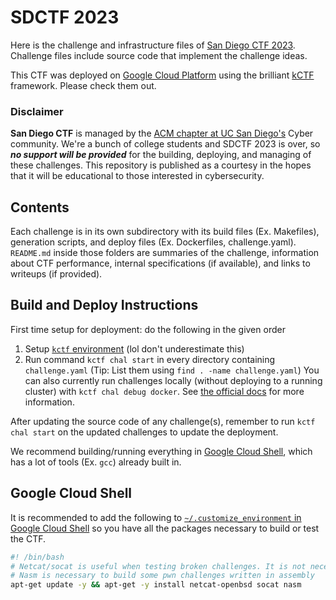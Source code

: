 # SDCTF 2023

Here is the challenge and infrastructure files of [San Diego CTF 2023](https://sdc.tf).
Challenge files include source code that implement the challenge ideas.

This CTF was deployed on [Google Cloud Platform](https://cloud.google.com/) using the brilliant [kCTF](https://github.com/google/kctf) framework. Please check them out.

### Disclaimer

**San Diego CTF** is managed by the [ACM chapter at UC San Diego's](https://acmucsd.com/) Cyber community.
We're a bunch of college students and SDCTF 2023 is over, so ***no support will be provided*** for the building, deploying, and managing of these challenges.
This repository is published as a courtesy in the hopes that it will be educational to those interested in cybersecurity.


## Contents

Each challenge is in its own subdirectory with its build files (Ex. Makefiles), generation scripts, and deploy files (Ex. Dockerfiles, challenge.yaml).
`README.md` inside those folders are summaries of the challenge, information about CTF performance, internal specifications (if available), and links to writeups (if provided).

## Build and Deploy Instructions

First time setup for deployment: do the following in the given order

1. Setup [`kctf` environment](https://google.github.io/kctf/) (lol don't underestimate this)
2. Run command `kctf chal start` in every directory containing `challenge.yaml` (Tip: List them using `find . -name challenge.yaml`)
You can also currently run challenges locally (without deploying to a running cluster) with `kctf chal debug docker`.
See [the official docs](https://google.github.io/kctf/local-testing.html) for more information.

After updating the source code of any challenge(s), remember to run `kctf chal start` on the updated challenges to update the deployment.

We recommend building/running everything in [Google Cloud Shell](https://cloud.google.com/shell), which has a lot of tools (Ex. `gcc`) already built in.

## Google Cloud Shell

It is recommended to add the following to [`~/.customize_environment` in Google Cloud Shell](https://cloud.google.com/shell/docs/configuring-cloud-shell#environment_customization_script) so you have all the packages necessary to build or test the CTF.

```bash
#! /bin/bash
# Netcat/socat is useful when testing broken challenges. It is not necessary for building challenges
# Nasm is necessary to build some pwn challenges written in assembly
apt-get update -y && apt-get -y install netcat-openbsd socat nasm
```
